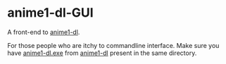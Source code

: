 # anime1-dl-GUI
A front-end to [anime1-dl](https://github.com/Dragneel1234/anime1-dl).

For those people who are itchy to commandline interface.
Make sure you have [anime1-dl.exe](https://github.com/Dragneel1234/anime1-dl/releases) from [anime1-dl](https://github.com/Dragneel1234/anime1-dl) present in the same directory.

